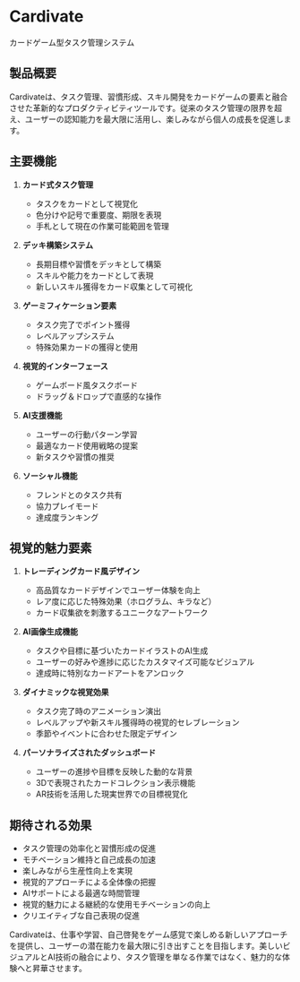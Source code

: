 # Cardivate

カードゲーム型タスク管理システム

## 製品概要

Cardivateは、タスク管理、習慣形成、スキル開発をカードゲームの要素と融合させた革新的なプロダクティビティツールです。従来のタスク管理の限界を超え、ユーザーの認知能力を最大限に活用し、楽しみながら個人の成長を促進します。

## 主要機能

1. **カード式タスク管理**
   - タスクをカードとして視覚化
   - 色分けや記号で重要度、期限を表現
   - 手札として現在の作業可能範囲を管理

2. **デッキ構築システム**
   - 長期目標や習慣をデッキとして構築
   - スキルや能力をカードとして表現
   - 新しいスキル獲得をカード収集として可視化

3. **ゲーミフィケーション要素**
   - タスク完了でポイント獲得
   - レベルアップシステム
   - 特殊効果カードの獲得と使用

4. **視覚的インターフェース**
   - ゲームボード風タスクボード
   - ドラッグ＆ドロップで直感的な操作

5. **AI支援機能**
   - ユーザーの行動パターン学習
   - 最適なカード使用戦略の提案
   - 新タスクや習慣の推奨

6. **ソーシャル機能**
   - フレンドとのタスク共有
   - 協力プレイモード
   - 達成度ランキング

## 視覚的魅力要素

1. **トレーディングカード風デザイン**
   - 高品質なカードデザインでユーザー体験を向上
   - レア度に応じた特殊効果（ホログラム、キラなど）
   - カード収集欲を刺激するユニークなアートワーク

1. **AI画像生成機能**
   - タスクや目標に基づいたカードイラストのAI生成
   - ユーザーの好みや進捗に応じたカスタマイズ可能なビジュアル
   - 達成時に特別なカードアートをアンロック

1. **ダイナミックな視覚効果**
   - タスク完了時のアニメーション演出
   - レベルアップや新スキル獲得時の視覚的セレブレーション
   - 季節やイベントに合わせた限定デザイン

1. **パーソナライズされたダッシュボード**
    - ユーザーの進捗や目標を反映した動的な背景
    - 3Dで表現されたカードコレクション表示機能
    - AR技術を活用した現実世界での目標視覚化

## 期待される効果

- タスク管理の効率化と習慣形成の促進
- モチベーション維持と自己成長の加速
- 楽しみながら生産性向上を実現
- 視覚的アプローチによる全体像の把握
- AIサポートによる最適な時間管理
- 視覚的魅力による継続的な使用モチベーションの向上
- クリエイティブな自己表現の促進

Cardivateは、仕事や学習、自己啓発をゲーム感覚で楽しめる新しいアプローチを提供し、ユーザーの潜在能力を最大限に引き出すことを目指します。美しいビジュアルとAI技術の融合により、タスク管理を単なる作業ではなく、魅力的な体験へと昇華させます。
